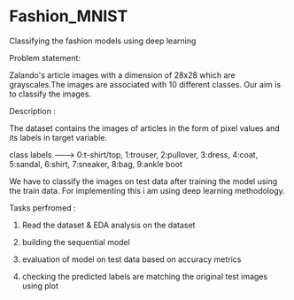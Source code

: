 # Fashion_MNIST
Classifying the fashion models using deep learning

Problem statement:

Zalando's article images with a dimension of 28x28 which are grayscales.The images are associated with 10 different classes. Our aim is to classify the images.

Description :

The dataset contains the images of articles in the form of pixel values and its labels in target variable.

class labels ---> 0:t-shirt/top, 1:trouser, 2:pullover, 3:dress, 4:coat, 5:sandal, 6:shirt, 7:sneaker, 8:bag, 9:ankle boot

We have to classify the images on test data after training the model using the train data. For implementing this i am using deep learning methodology.

Tasks perfromed :

1) Read the dataset & EDA analysis on the dataset

2) building the sequential model

3) evaluation of model on test data based on accuracy metrics

4) checking the predicted labels are matching the original test images using plot
